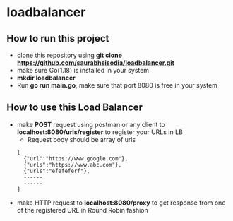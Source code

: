 # loadbalancer

## How to run this project

- clone this repository using **git clone https://github.com/saurabhsisodia/loadbalancer.git**
- make sure Go(1.18) is installed in your system
- **mkdir loadbalancer**
- Run **go run main.go**, make sure that port 8080 is free in your system

## How to use this Load Balancer

- make **POST** request using postman or any client to **localhost:8080/urls/register** to register your URLs in LB
  - Request body should be array of urls
  ```
  [
  	{"url":"https://www.google.com"},
  	{"urls":"https://www.abc.com"},
  	{"urls":"efefeferf"},
  	------
  	------
  ]
  ```
- make HTTP request to **localhost:8080/proxy** to get response from one of the registered URL in Round Robin fashion